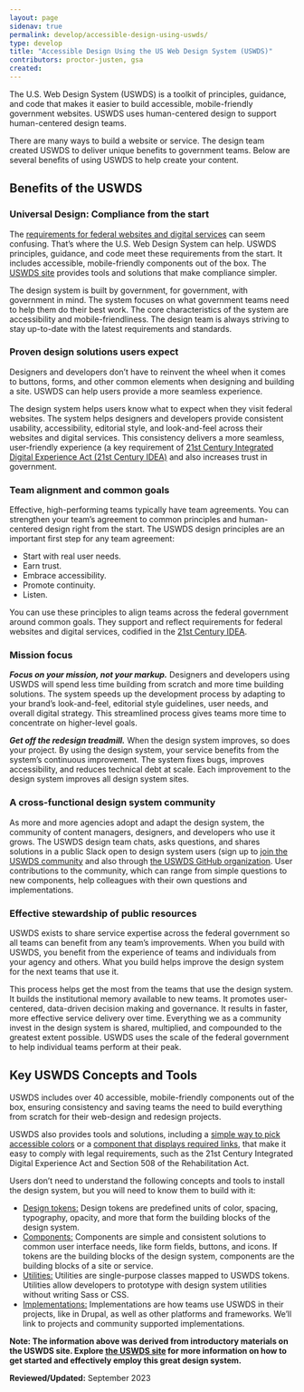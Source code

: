```yaml
---
layout: page
sidenav: true
permalink: develop/accessible-design-using-uswds/
type: develop
title: "Accessible Design Using the US Web Design System (USWDS)"
contributors: proctor-justen, gsa
created:
---
```


The U.S. Web Design System (USWDS) is a toolkit of principles, guidance, and code that makes it easier to build accessible, mobile-friendly government websites. USWDS uses human-centered design to support human-centered design teams.

There are many ways to build a website or service. The design team created USWDS to deliver unique benefits to government teams. Below are several benefits of using USWDS to help create your content.

## Benefits of the USWDS

### Universal Design: Compliance from the start
The [requirements for federal websites and digital services](https://digital.gov/resources/checklist-of-requirements-for-federal-digital-services/) can seem confusing. That’s where the U.S. Web Design System can help. USWDS principles, guidance, and code meet these requirements from the start. It includes accessible, mobile-friendly components out of the box. The [USWDS site](https://designsystem.digital.gov/) provides tools and solutions that make compliance simpler.

The design system is built by government, for government, with government in mind. The system focuses on what government teams need to help them do their best work. The core characteristics of the system are accessibility and mobile-friendliness. The design team is always striving to stay up-to-date with the latest requirements and standards.

### Proven design solutions users expect
Designers and developers don’t have to reinvent the wheel when it comes to buttons, forms, and other common elements when designing and building a site. USWDS can help users provide a more seamless experience.

The design system helps users know what to expect when they visit federal websites. The system helps designers and developers provide consistent usability, accessibility, editorial style, and look-and-feel across their websites and digital services. This consistency delivers a more seamless, user-friendly experience (a key requirement of [21st Century Integrated Digital Experience Act (21st Century IDEA)](https://digital.gov/resources/21st-century-integrated-digital-experience-act/) and also increases trust in government.

### Team alignment and common goals
Effective, high-performing teams typically have team agreements. You can strengthen your team’s agreement to common principles and human-centered design right from the start. The USWDS design principles are an important first step for any team agreement:

* Start with real user needs.
* Earn trust.
* Embrace accessibility.
* Promote continuity.
* Listen.

You can use these principles to align teams across the federal government around common goals. They support and reflect requirements for federal websites and digital services, codified in the [21st Century IDEA](https://digital.gov/resources/21st-century-integrated-digital-experience-act/).

### Mission focus
***Focus on your mission, not your markup.*** Designers and developers using USWDS will spend less time building from scratch and more time building solutions. The system speeds up the development process by adapting to your brand’s look-and-feel, editorial style guidelines, user needs, and overall digital strategy. This streamlined process gives teams more time to concentrate on higher-level goals.

***Get off the redesign treadmill.*** When the design system improves, so does your project. By using the design system, your service benefits from the system’s continuous improvement. The system fixes bugs, improves accessibility, and reduces technical debt at scale. Each improvement to the design system improves all design system sites.

### A cross-functional design system community
As more and more agencies adopt and adapt the design system, the community of content managers, designers, and developers who use it grows. The USWDS design team chats, asks questions, and shares solutions in a public Slack open to design system users (sign up to [join the USWDS community](https://designsystem.digital.gov/about/community/) and also through [the USWDS GitHub organization](https://github.com/uswds). User contributions to the community, which can range from simple questions to new components, help colleagues with their own questions and implementations.

### Effective stewardship of public resources
USWDS exists to share service expertise across the federal government so all teams can benefit from any team’s improvements. When you build with USWDS, you benefit from the experience of teams and individuals from your agency and others. What you build helps improve the design system for the next teams that use it.

This process helps get the most from the teams that use the design system. It builds the institutional memory available to new teams. It promotes user-centered, data-driven decision making and governance. It results in faster, more effective service delivery over time. Everything we as a community invest in the design system is shared, multiplied, and compounded to the greatest extent possible. USWDS uses the scale of the federal government to help individual teams perform at their peak.

## Key USWDS Concepts and Tools

USWDS includes over 40 accessible, mobile-friendly components out of the box, ensuring consistency and saving teams the need to build everything from scratch for their web-design and redesign projects.

USWDS also provides tools and solutions, including a [simple way to pick accessible colors](https://designsystem.digital.gov/design-tokens/color/overview/#color-and-accessibility) or a [component that displays required links](https://designsystem.digital.gov/components/identifier/), that make it easy to comply with legal requirements, such as the 21st Century Integrated Digital Experience Act and Section 508 of the Rehabilitation Act.

Users don’t need to understand the following concepts and tools to install the design system, but you will need to know them to build with it:

* [Design tokens:](https://designsystem.digital.gov/design-tokens/) Design tokens are predefined units of color, spacing, typography, opacity, and more that form the building blocks of the design system.
* [Components:](https://designsystem.digital.gov/components/overview/) Components are simple and consistent solutions to common user interface needs, like form fields, buttons, and icons. If tokens are the building blocks of the design system, components are the building blocks of a site or service.
* [Utilities:](https://designsystem.digital.gov/utilities/) Utilities are single-purpose classes mapped to USWDS tokens. Utilities allow developers to prototype with design system utilities without writing Sass or CSS.
* [Implementations:](https://designsystem.digital.gov/documentation/implementations/) Implementations are how teams use USWDS in their projects, like in Drupal, as well as other platforms and frameworks. We’ll link to projects and community supported implementations.

**Note: The information above was derived from introductory materials on the USWDS site. Explore [the USWDS site](https://designsystem.digital.gov/) for more information on how to get started and effectively employ this great design system.**

**Reviewed/Updated:** September 2023